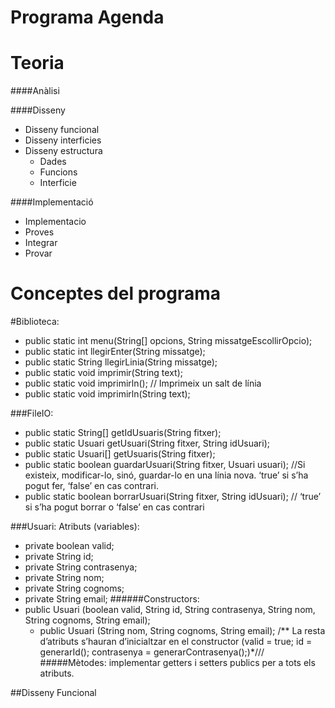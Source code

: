 # Programa Agenda

# Teoria
####Anàlisi

####Disseny
  - Disseny funcional
  - Disseny interficies
  - Disseny estructura
    - Dades
    - Funcions
    - Interficie
    
####Implementació
  - Implementacio
  - Proves
  - Integrar
  - Provar

# Conceptes del programa

#Biblioteca:
* public static int menu(String[] opcions, String missatgeEscollirOpcio);
* public static int llegirEnter(String missatge);
* public static String llegirLinia(String missatge);
* public static void imprimir(String text);
* public static void imprimirln();	// Imprimeix un salt de línia
* public static void imprimirln(String text);

###FileIO:
* public static String[] getIdUsuaris(String fitxer);
* public static Usuari getUsuari(String fitxer, String idUsuari);
* public static Usuari[] getUsuaris(String fitxer);
* public static boolean guardarUsuari(String fitxer, Usuari usuari); //Si existeix, modificar-lo, sinó, guardar-lo en una línia nova. ‘true’ si s’ha pogut fer, ‘false’ en cas contrari.
* public static boolean borrarUsuari(String fitxer, String idUsuari);  // ‘true’ si s’ha pogut borrar o ‘false’ en cas contrari

###Usuari:
Atributs (variables):
* private boolean valid;
* private String id;
* private String contrasenya;
* private String nom;
* private String cognoms;
* private String email;
######Constructors:
* public Usuari (boolean valid, String id, String contrasenya, String nom, String cognoms, String email);
	* public Usuari (String nom, String cognoms, String email);
/** La resta d’atributs s’hauran d’inicialtzar en el constructor
(valid = true; id = generarId(); contrasenya = generarContrasenya();)*///
#####Mètodes:
	implementar getters i setters publics per a tots els atributs.

##Disseny Funcional
